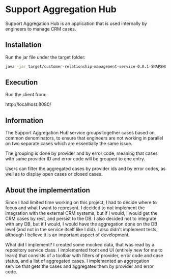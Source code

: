 # Support Aggregation Hub

Support Aggregation Hub is an application that is used internally by engineers to manage CRM cases.

## Installation

Run the jar file under the target folder:

```bash
java -jar target/customer-relationship-management-service-0.0.1-SNAPSHOT.jar
```

## Execution

Run the client from:

http://localhost:8080/ 

## Information

The Support Aggregation Hub service groups together cases based on common denominators, to ensure that engineers
are not working in parallel on two separate cases which are essentially the same issue.

The grouping is done by provider and by error code, meaning that cases with same provider ID and error code will be grouped to one entry.

Users can filter the aggregated cases by provider ids and by error codes, as well as to display open cases or closed cases. 

## About the implementation

Since I had limited time working on this project, I had to decide where to focus and what I want to represent.
I decided to not implement the integration with the external CRM systems, but if I would, I would get the CRM cases by rest, and
persist to the DB.
I also decided not to integrate with any DB, but if I would, I would have the aggregation done on the DB level (and not in the service itself 
like I did).
I also didn't implement tests, although I believe it is an important aspect of development.
 
What did I implement? I created some mocked data, that was read by a repository service class.
I implemented front end UI (entirely new for me to learn) that consists of a toolbar with filters of provider, error code and case status, and a list of aggregated cases.
I implemented an aggregation service that gets the cases and aggregates them by provider and error code.


